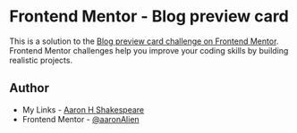 # Frontend Mentor - Blog preview card 

This is a solution to the [Blog preview card challenge on Frontend Mentor](https://www.frontendmentor.io/challenges/blog-preview-card-ckPaj01IcS). Frontend Mentor challenges help you improve your coding skills by building realistic projects. 

## Author

- My Links - [Aaron H Shakespeare](https://aaronhshakespeare.vercel.app/)
- Frontend Mentor - [@aaronAlien](https://www.frontendmentor.io/profile/aaronAlien)